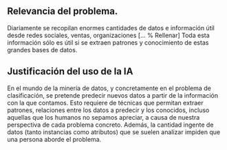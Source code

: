## Relevancia del problema.

Diariamente se recopilan enormes cantidades de datos e información útil desde
redes sociales, ventas, organizaciones [... % Rellenar]
Toda esta información sólo es útil si se extraen patrones y conocimiento de
estas grandes bases de datos.

##


## Justificación del uso de la IA

En el mundo de la minería de datos, y concretamente en el problema de 
clasificación, se pretende predecir nuevos datos a partir de la información
con la que contamos. Esto requiere de técnicas que permitan extraer patrones,
relaciones entre los datos a predecir y los conocidos, incluso aquellas que
los humanos no sepamos apreciar, a causa de nuestra perspectiva de cada
problema concreto. Además, la cantidad ingente de datos (tanto instancias
como atributos) que se suelen analizar impiden que una persona aborde el
problema.